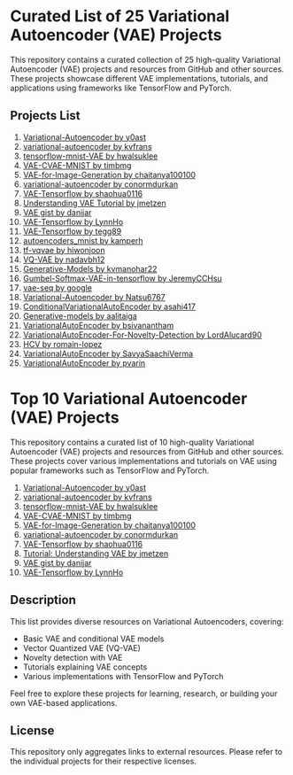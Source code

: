 # Curated List of 25 Variational Autoencoder (VAE) Projects

This repository contains a curated collection of 25 high-quality Variational Autoencoder (VAE) projects and resources from GitHub and other sources. These projects showcase different VAE implementations, tutorials, and applications using frameworks like TensorFlow and PyTorch.

## Projects List

1. [Variational-Autoencoder by y0ast](https://github.com/y0ast/Variational-Autoencoder)  
2. [variational-autoencoder by kvfrans](https://github.com/kvfrans/variational-autoencoder)  
3. [tensorflow-mnist-VAE by hwalsuklee](https://github.com/hwalsuklee/tensorflow-mnist-VAE)  
4. [VAE-CVAE-MNIST by timbmg](https://github.com/timbmg/VAE-CVAE-MNIST)  
5. [VAE-for-Image-Generation by chaitanya100100](https://github.com/chaitanya100100/VAE-for-Image-Generation)  
6. [variational-autoencoder by conormdurkan](https://github.com/conormdurkan/variational-autoencoder)  
7. [VAE-Tensorflow by shaohua0116](https://github.com/shaohua0116/VAE-Tensorflow)  
8. [Understanding VAE Tutorial by jmetzen](https://jmetzen.github.io/2015-11-27/vae.html)  
9. [VAE gist by danijar](https://gist.github.com/danijar/1cb4d81fed37fd06ef60d08c1181f557)  
10. [VAE-Tensorflow by LynnHo](https://github.com/LynnHo/VAE-Tensorflow)  
11. [VAE-Tensorflow by tegg89](https://github.com/tegg89/VAE-Tensorflow)  
12. [autoencoders_mnist by kamperh](https://github.com/kamperh/autoencoders_mnist)  
13. [tf-vqvae by hiwonjoon](https://github.com/hiwonjoon/tf-vqvae)  
14. [VQ-VAE by nadavbh12](https://github.com/nadavbh12/VQ-VAE)  
15. [Generative-Models by kvmanohar22](https://github.com/kvmanohar22/Generative-Models)  
16. [Gumbel-Softmax-VAE-in-tensorflow by JeremyCCHsu](https://github.com/JeremyCCHsu/Gumbel-Softmax-VAE-in-tensorflow)  
17. [vae-seq by google](https://github.com/google/vae-seq)  
18. [Variational-Autoencoder by Natsu6767](https://github.com/Natsu6767/Variational-Autoencoder)  
19. [ConditionalVariationalAutoEncoder by asahi417](https://github.com/asahi417/ConditionalVariationalAutoEncoder)  
20. [Generative-models by aalitaiga](https://github.com/aalitaiga/Generative-models)  
21. [VariationalAutoEncoder by bsivanantham](https://github.com/bsivanantham/VariationalAutoEncoder)  
22. [VariationalAutoEncoder-For-Novelty-Detection by LordAlucard90](https://github.com/LordAlucard90/Variational-AutoEncoder-For-Novelty-Detection)  
23. [HCV by romain-lopez](https://github.com/romain-lopez/HCV)  
24. [VariationalAutoEncoder by SavyaSaachiVerma](https://github.com/SavyaSaachiVerma/VariationalAutoEncoder)  
25. [VariationalAutoEncoder by pvarin](https://github.com/pvarin/VariationalAutoEncoder)  

# Top 10 Variational Autoencoder (VAE) Projects

This repository contains a curated list of 10 high-quality Variational Autoencoder (VAE) projects and resources from GitHub and other sources. These projects cover various implementations and tutorials on VAE using popular frameworks such as TensorFlow and PyTorch.

1. [Variational-Autoencoder by y0ast](https://github.com/y0ast/Variational-Autoencoder)  
2. [variational-autoencoder by kvfrans](https://github.com/kvfrans/variational-autoencoder)  
3. [tensorflow-mnist-VAE by hwalsuklee](https://github.com/hwalsuklee/tensorflow-mnist-VAE)  
4. [VAE-CVAE-MNIST by timbmg](https://github.com/timbmg/VAE-CVAE-MNIST)  
5. [VAE-for-Image-Generation by chaitanya100100](https://github.com/chaitanya100100/VAE-for-Image-Generation)  
6. [variational-autoencoder by conormdurkan](https://github.com/conormdurkan/variational-autoencoder)  
7. [VAE-Tensorflow by shaohua0116](https://github.com/shaohua0116/VAE-Tensorflow)  
8. [Tutorial: Understanding VAE by jmetzen](https://jmetzen.github.io/2015-11-27/vae.html)  
9. [VAE gist by danijar](https://gist.github.com/danijar/1cb4d81fed37fd06ef60d08c1181f557)  
10. [VAE-Tensorflow by LynnHo](https://github.com/LynnHo/VAE-Tensorflow)  

## Description

This list provides diverse resources on Variational Autoencoders, covering:

- Basic VAE and conditional VAE models  
- Vector Quantized VAE (VQ-VAE)  
- Novelty detection with VAE  
- Tutorials explaining VAE concepts  
- Various implementations with TensorFlow and PyTorch  

Feel free to explore these projects for learning, research, or building your own VAE-based applications.

## License

This repository only aggregates links to external resources. Please refer to the individual projects for their respective licenses.
